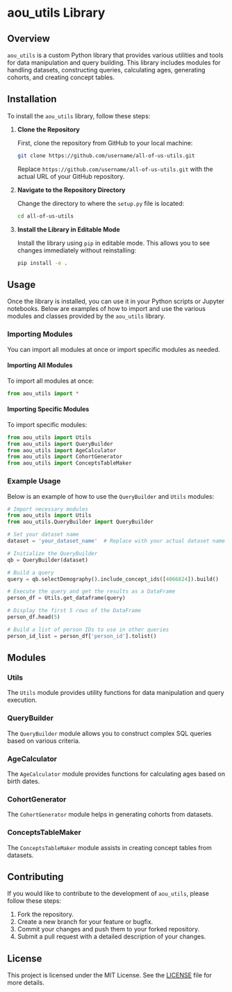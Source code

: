 # aou_utils Library

## Overview

`aou_utils` is a custom Python library that provides various utilities and tools for data manipulation and query building. This library includes modules for handling datasets, constructing queries, calculating ages, generating cohorts, and creating concept tables.

## Installation

To install the `aou_utils` library, follow these steps:

1. **Clone the Repository**

   First, clone the repository from GitHub to your local machine:

   ```sh
   git clone https://github.com/username/all-of-us-utils.git
   ```

   Replace `https://github.com/username/all-of-us-utils.git` with the actual URL of your GitHub repository.

2. **Navigate to the Repository Directory**

   Change the directory to where the `setup.py` file is located:

   ```sh
   cd all-of-us-utils
   ```

3. **Install the Library in Editable Mode**

   Install the library using `pip` in editable mode. This allows you to see changes immediately without reinstalling:

   ```sh
   pip install -e .
   ```

## Usage

Once the library is installed, you can use it in your Python scripts or Jupyter notebooks. Below are examples of how to import and use the various modules and classes provided by the `aou_utils` library.

### Importing Modules

You can import all modules at once or import specific modules as needed.

#### Importing All Modules

To import all modules at once:

```python
from aou_utils import *
```

#### Importing Specific Modules

To import specific modules:

```python
from aou_utils import Utils
from aou_utils import QueryBuilder
from aou_utils import AgeCalculator
from aou_utils import CohortGenerator
from aou_utils import ConceptsTableMaker
```

### Example Usage

Below is an example of how to use the `QueryBuilder` and `Utils` modules:

```python
# Import necessary modules
from aou_utils import Utils
from aou_utils.QueryBuilder import QueryBuilder

# Set your dataset name
dataset = 'your_dataset_name'  # Replace with your actual dataset name

# Initialize the QueryBuilder
qb = QueryBuilder(dataset)

# Build a query
query = qb.selectDemography().include_concept_ids([4066824]).build()

# Execute the query and get the results as a DataFrame
person_df = Utils.get_dataframe(query)

# Display the first 5 rows of the DataFrame
person_df.head(5)

# Build a list of person IDs to use in other queries
person_id_list = person_df['person_id'].tolist()
```

## Modules

### Utils

The `Utils` module provides utility functions for data manipulation and query execution.

### QueryBuilder

The `QueryBuilder` module allows you to construct complex SQL queries based on various criteria.

### AgeCalculator

The `AgeCalculator` module provides functions for calculating ages based on birth dates.

### CohortGenerator

The `CohortGenerator` module helps in generating cohorts from datasets.

### ConceptsTableMaker

The `ConceptsTableMaker` module assists in creating concept tables from datasets.

## Contributing

If you would like to contribute to the development of `aou_utils`, please follow these steps:

1. Fork the repository.
2. Create a new branch for your feature or bugfix.
3. Commit your changes and push them to your forked repository.
4. Submit a pull request with a detailed description of your changes.

## License

This project is licensed under the MIT License. See the [LICENSE](LICENSE) file for more details.
